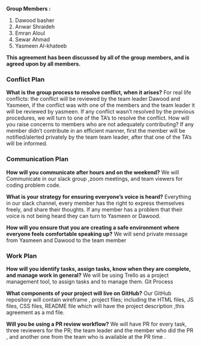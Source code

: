 **Group Members :**
1. Dawood basher
2. Anwar Shraideh
3. Emran Aloul
4. Sewar Ahmad
5. Yasmeen Al-khateeb

**This agreement has been discussed by all of the group members, and is agreed upon by all members.**
 
### Conflict Plan
 
**What is the group process to resolve conflict, when it arises?**
For real life conflicts: the conflict will be reviewed by the team leader Dawood and Yasmeen, if the conflict was with one of the members and the team leader it will be reviewed by yasmeen. If any conflict wasn’t resolved by the previous procedures, we will turn to one of the TA’s to resolve the conflict. 
How will you raise concerns to members who are not adequately contributing?
If any member didn’t contribute in an efficient manner, first the member will be notified/alerted privately by the team team leader, after that one of the TA’s will be informed. 

### Communication Plan

**How will you communicate after hours and on the weekend?**
We will Communicate in our slack group ,zoom meetings, and team viewers for coding problem code.


 
**What is your strategy for ensuring everyone’s voice is heard?**
Everything in our slack channel, every member has the right to express themselves freely, and share their thoughts. If any member has a problem that their voice is  not being heard they can turn to Yasmeen or Dawood. 

 
**How will you ensure that you are creating a safe environment where everyone feels comfortable speaking up?**
We will send private message from Yasmeen and Dawood to the team member


### Work Plan
 
**How will you identify tasks, assign tasks, know when they are complete, and manage work in general?**
We will be using Trello as a project management tool, to assign tasks and to manage them. 
Git Process
 
**What components of your project will live on GitHub?**
Our GitHub repository  will contain wireframe , project files; including the HTML files, JS files, CSS files, README file which will have the project description ,this agreement as a md file. 


**Will you be using a PR review workflow?**
We will  have PR for every task, three reviewers for the PR; the team leader and the member who did the PR , and another one from the team who is available at the PR time .
 
 
 
 
 
 
